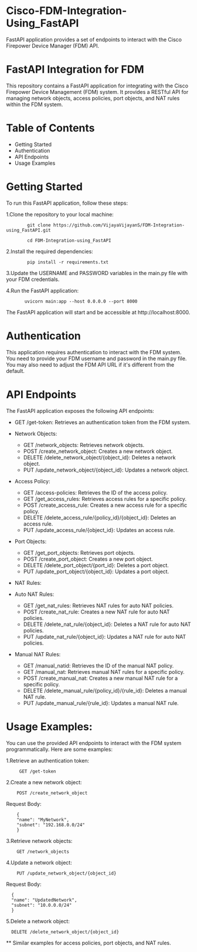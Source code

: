 # Cisco-FDM-Integration-Using_FastAPI
FastAPI application provides a set of endpoints to interact with the Cisco Firepower Device Manager (FDM) API.

# FastAPI Integration for FDM

This repository contains a FastAPI application for integrating with the Cisco Firepower Device Management (FDM) system. It provides a RESTful API for managing network objects, access policies, port objects, and NAT rules within the FDM system.

# Table of Contents

  * Getting Started
  * Authentication
  * API Endpoints
  * Usage Examples

# Getting Started

To run this FastAPI application, follow these steps:

   1.Clone the repository to your local machine:

            git clone https://github.com/VijayaVijayanS/FDM-Integration-using_FastAPI.git
            
            cd FDM-Integration-using_FastAPI


   2.Install the required dependencies:

            pip install -r requirements.txt


   3.Update the USERNAME and PASSWORD variables in the main.py file with your FDM credentials.


   4.Run the FastAPI application:

           uvicorn main:app --host 0.0.0.0 --port 8000


   The FastAPI application will start and be accessible at http://localhost:8000.


   # Authentication
   
   This application requires authentication to interact with the FDM system. You need to provide your FDM username and password in the main.py file. You may also need to adjust the FDM 
   API URL if it's different from the default.


  # API Endpoints
  
   The FastAPI application exposes the following API endpoints:

   * GET /get-token: Retrieves an authentication token from the FDM system.

   * Network Objects:
     
        * GET /network_objects: Retrieves network objects.
        * POST /create_network_object: Creates a new network object.
        * DELETE /delete_network_object/{object_id}: Deletes a network object.
        * PUT /update_network_object/{object_id}: Updates a network object.
         
   * Access Policy:
    
        * GET /access-policies: Retrieves the ID of the access policy.
        * GET /get_access_rules: Retrieves access rules for a specific policy.
        * POST /create_access_rule: Creates a new access rule for a specific policy.
        * DELETE /delete_access_rule/{policy_id}/{object_id}: Deletes an access rule.
        * PUT /update_access_rule/{object_id}: Updates an access rule.

   * Port Objects:
  
       * GET /get_port_objects: Retrieves port objects.
       * POST /create_port_object: Creates a new port object.
       * DELETE /delete_port_object/{port_id}: Deletes a port object.
       * PUT /update_port_object/{object_id}: Updates a port object.

   * NAT Rules:
   * Auto NAT Rules:
       
     * GET /get_nat_rules: Retrieves NAT rules for auto NAT policies.
     * POST /create_nat_rule: Creates a new NAT rule for auto NAT policies.
     * DELETE /delete_nat_rule/{object_id}: Deletes a NAT rule for auto NAT policies.
     * PUT /update_nat_rule/{object_id}: Updates a NAT rule for auto NAT policies.
   * Manual NAT Rules:
      
     * GET /manual_natid: Retrieves the ID of the manual NAT policy.
     * GET /manual_nat: Retrieves manual NAT rules for a specific policy.
     * POST /create_manual_nat: Creates a new manual NAT rule for a specific policy.
     * DELETE /delete_manual_rule/{policy_id}/{rule_id}: Deletes a manual NAT rule.
     * PUT /update_manual_rule/{rule_id}: Updates a manual NAT rule.
     

# Usage Examples:

   You can use the provided API endpoints to interact with the FDM system programmatically. Here are some examples:

1.Retrieve an authentication token:

         GET /get-token

2.Create a new network object:

        POST /create_network_object

Request Body:

        {
        "name": "MyNetwork",
        "subnet": "192.168.0.0/24"
        }

3.Retrieve network objects:

        GET /network_objects

4.Update a network object:

        PUT /update_network_object/{object_id}

 Request Body:

      {
      "name": "UpdatedNetwork",
      "subnet": "10.0.0.0/24"
      }

5.Delete a network object:

      DELETE /delete_network_object/{object_id}

** Similar examples for access policies, port objects, and NAT rules.
